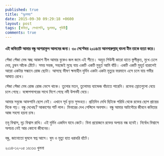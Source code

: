```yaml
---
published: true
title: "দুঃসময়"
date: 2015-09-30 09:29:18 +0600
layout: post
tags: [কবিতা, লেখালেখি, দুঃসময়, পৃথিবী]
comments: true
---
```

#### এই কবিতাটি আমার বন্ধু আশরাফুল আলমের জন্য। ৩০ সেপ্টেম্বর ২০১৪তে আনসারুল্লাহ্ বাংলা টীম তাকে হত্যা করে। ####

পেঁজা পেঁজা মেঘ স্বচ্ছ আকাশ নীল
আমার বুকেও জল জমে এই শীতে।
অযুত শিউলী কারো হাতে স্তুপীকৃত,
মুখে ঢেলে দেয়, চুম্বন আঁকে ঠোঁটে।
সময় সহজ, সহজেই মুছে যায়
একটি একটি মুহুর্ত আমি বাঁচি।
একটি একটি মুহূর্ত হারালেই
আরো একটার সন্ধানে রোজ ছোটা।
আসছে ভীষণ ক্ষমাহীন দুর্দিন
একটা একটা মৃত্যুর ফরমানে
এসে চলে যায় গভীর আঘাত রেখে।

পেঁজা পেঁজা মেঘ রোজ রোজ ভেসে থাকে।
তুলোর মতন, তুলোময় ব্যান্ডেজ
বাঁচাতে পারেনি। রক্তের স্রোতগুলো
বেয়ে চলে গেছে। বঙ্গোপসাগরের
সাথে মিশে গেছে নদী উপনদী বেয়ে।

আমার সবুজে আফগানি ছোপ নেই।
এখানে সূর্য বৃত্তে সুসংহত।
প্রতিদিন দেখি ছিটকে পরিধি থেকে
রক্তের ছোপ প্রান্তের দিকে গাঢ়।
বন্ধু দেখেছ? আকাশের শার্ট লাল।
মিনারের দেখ পেন্সিলে অবসাদ।
বন্ধু আমার আটপৌরে জীবনে
কবিতার আজ সহসা হয়না চাষ।

তবু বিশ্বাস, দৃঢ় বিশ্বাস রাখি।
এই দুর্দিন একদিন যাবে কেটে।
বিনা প্রয়োজনে রক্তের অপচয়
বন্ধ হবেই। নির্বোধ বিশ্বাসে
অপচয় নেই আর কোনো জীবনের।

বন্ধু, জানোতো ঘুমলে স্বপ্ন আসে।
ঘুম ও মৃত্যু হাত ধরাধরি হাঁটে।

২০১৪-১২-০৫ ১৬:৩৩
খুলনা
